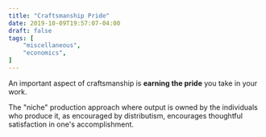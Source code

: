 ```yaml
---
title: "Craftsmanship Pride"
date: 2019-10-09T19:57:07-04:00
draft: false
tags: [
	"miscellaneous",
	"economics",
]
---
```

An important aspect of craftsmanship is **earning the pride** you take in your work.

The "niche" production approach where output is owned by the individuals who produce it, as encouraged by distributism, encourages thoughtful satisfaction in one's accomplishment.

